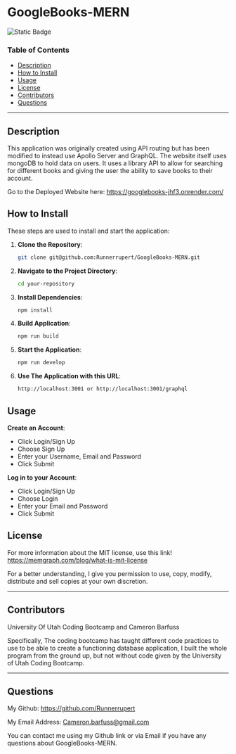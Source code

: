 # GoogleBooks-MERN

![Static Badge](https://img.shields.io/badge/MIT%20License-blue)

### Table of Contents
- [Description](#description)
- [How to Install](#how-to-install)
- [Usage](#usage)
- [License](#license)
- [Contributors](#contributors)
- [Questions](#questions)

---

## Description

This application was originally created using API routing but has been modified to instead use Apollo Server and GraphQL. The website itself uses mongoDB to hold data on users. It uses a library API to allow for searching for different books and giving the user the ability to save books to their account.

Go to the Deployed Website here: https://googlebooks-jhf3.onrender.com/

## How to Install

These steps are used to install and start the application:

1. **Clone the Repository**:

   ```bash
   git clone git@github.com:Runnerrupert/GoogleBooks-MERN.git
   ```

2. **Navigate to the Project Directory**:

   ```bash
   cd your-repository
   ```

3. **Install Dependencies**:

   ```bash
   npm install
   ```
4. **Build Application**:

   ```bash
   npm run build
   ```
   
5. **Start the Application**:
   ```bash
   npm run develop
   ```
6. **Use The Application with this URL**:

   ```bash
   http://localhost:3001 or http://localhost:3001/graphql
   ```

## Usage

**Create an Account**:

   - Click Login/Sign Up
   - Choose Sign Up
   - Enter your Username, Email and Password
   - Click Submit
   

**Log in to your Account**:

   - Click Login/Sign Up
   - Choose Login
   - Enter your Email and Password
   - Click Submit

## License

For more information about the MIT license, use this link!
 https://memgraph.com/blog/what-is-mit-license

For a better understanding, I give you permission to use, copy, modify, distribute and sell copies at your own discretion.

---

## Contributors

University Of Utah Coding Bootcamp and Cameron Barfuss

Specifically, The coding bootcamp has taught different code practices to use to be able to create a functioning database application, I built the whole program from the ground up, but not without code given by the University of Utah Coding Bootcamp.

---

## Questions

My Github: https://github.com/Runnerrupert

My Email Address: Cameron.barfuss@gmail.com

You can contact me using my Github link or via Email if you have any questions about GoogleBooks-MERN.
